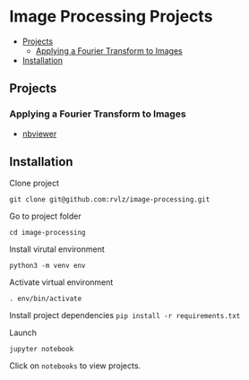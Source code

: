 # Image Processing Projects
* [Projects](#projects)
  * [Applying a Fourier Transform to Images](#applying-a-fourier-transform-to-images)
* [Installation](#installation)

## Projects
### Applying a Fourier Transform to Images
 * [nbviewer](https://nbviewer.jupyter.org/github/rvlz/image-processing/blob/master/notebooks/fourier_transform.ipynb)

## Installation
Clone project
~~~
git clone git@github.com:rvlz/image-processing.git
~~~

Go to project folder
~~~
cd image-processing
~~~

Install virutal environment
~~~
python3 -m venv env
~~~

Activate virtual environment
~~~
. env/bin/activate
~~~

Install project dependencies
`pip install -r requirements.txt`

Launch
~~~
jupyter notebook
~~~

Click on `notebooks` to view projects.


